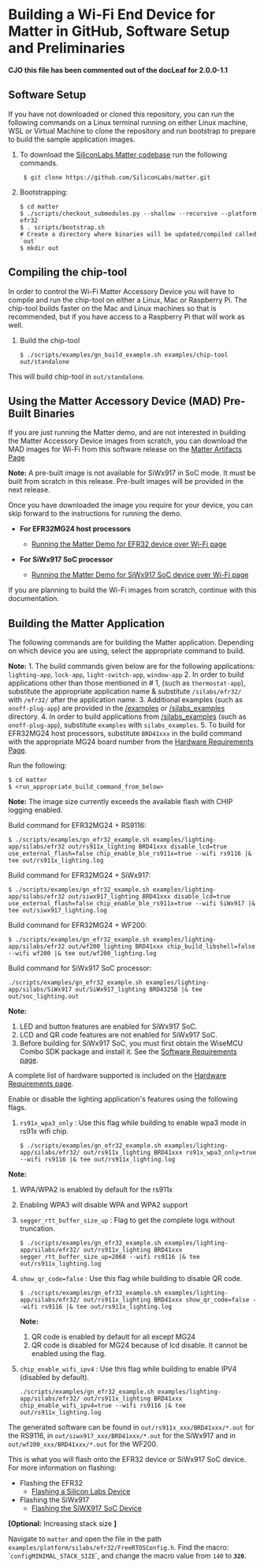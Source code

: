 # Building a Wi-Fi End Device for Matter in GitHub, Software Setup and Preliminaries

**CJO this file has been commented out of the docLeaf for 2.0.0-1.1**

## Software Setup

If you have not downloaded or cloned this repository, you can run the following
commands on a Linux terminal running on either Linux machine, WSL or Virtual
Machine to clone the repository and run bootstrap to prepare to build the sample
application images.

1. To download the [SiliconLabs Matter codebase](https://github.com/SiliconLabs/matter.git) run the following commands.

    ```shell
     $ git clone https://github.com/SiliconLabs/matter.git
    ```

2. Bootstrapping:

    ```shell
    $ cd matter
    $ ./scripts/checkout_submodules.py --shallow --recursive --platform efr32
    $ . scripts/bootstrap.sh
    # Create a directory where binaries will be updated/compiled called `out`
    $ mkdir out
    ```

## Compiling the chip-tool

In order to control the Wi-Fi Matter Accessory Device you will have to compile
and run the chip-tool on either a Linux, Mac or Raspberry Pi. The chip-tool builds
faster on the Mac and Linux machines so that is recommended, but if you have
access to a Raspberry Pi that will work as well.

1. Build the chip-tool

    ```shell
    $ ./scripts/examples/gn_build_example.sh examples/chip-tool out/standalone
    ```

This will build chip-tool in `out/standalone`.

## Using the Matter Accessory Device (MAD) Pre-Built Binaries

If you are just running the Matter demo, and are not interested in building the
Matter Accessory Device images from scratch, you can download the MAD images for
Wi-Fi from this software release on the
[Matter Artifacts Page](/matter/<docspace-docleaf-version>/matter-prerequisites/matter-artifacts)

**Note:** A pre-built image is not available for SiWx917 in SoC mode. It must be built from scratch in this release.
Pre-built images will be provided in the next release.

Once you have downloaded the image you require for your device, you can skip
forward to the instructions for running the demo.

  - **For EFR32MG24 host processors**

    - [Running the Matter Demo for EFR32 device over Wi-Fi page](./run-demo.md)

  - **For SiWx917 SoC processor**

    - [Running the Matter Demo for SiWx917 SoC device over Wi-Fi page](./run-demo-siwx917-soc.md)

If you are planning to build the Wi-Fi images from scratch, 
continue with this documentation.

## Building the Matter Application

The following commands are for building the Matter application. Depending on which device
you are using, select the appropriate command to build.

**Note:**
    1. The build commands given below are for the following applications: `lighting-app`, `lock-app`, `light-switch-app`, `window-app`
    2. In order to build applications other than those mentioned in # 1, (such as `thermostat-app`), substitute the appropriate application name & 
substitute `/silabs/efr32/` with `/efr32/` after the application name.
    3. Additional examples (such as `onoff-plug-app`) are provided in the [/examples](../../../examples/) or [/silabs_examples](../../../silabs_examples/) directory.
    4. In order to build applications from [/silabs_examples](../../../silabs_examples/) (such as `onoff-plug-app`), substitute `examples` with `silabs_examples`.
    5. To build for EFR32MG24 host processors, substitute `BRD41xxx` in the build command with the appropriate MG24 board number
from the [Hardware Requirements Page](/matter/<docspace-docleaf-version>/matter-prerequisites/hardware-requirements).

Run the following:

```shell
$ cd matter
$ <run_appropriate_build_command_from_below>
```

**Note:** The image size currently exceeds the available flash with CHIP logging enabled.

Build command for EFR32MG24 + RS9116:

```shell
$ ./scripts/examples/gn_efr32_example.sh examples/lighting-app/silabs/efr32 out/rs911x_lighting BRD41xxx disable_lcd=true use_external_flash=false chip_enable_ble_rs911x=true --wifi rs9116 |& tee out/rs911x_lighting.log
```

Build command for EFR32MG24 + SiWx917:

```shell
$ ./scripts/examples/gn_efr32_example.sh examples/lighting-app/silabs/efr32 out/siwx917_lighting BRD41xxx disable_lcd=true use_external_flash=false chip_enable_ble_rs911x=true --wifi SiWx917 |& tee out/siwx917_lighting.log
```

Build command for EFR32MG24 + WF200:

```shell
$ ./scripts/examples/gn_efr32_example.sh examples/lighting-app/silabs/efr32 out/wf200_lighting BRD41xxx chip_build_libshell=false --wifi wf200 |& tee out/wf200_lighting.log
```

Build command for SiWx917 SoC processor:

```shell
./scripts/examples/gn_efr32_example.sh examples/lighting-app/silabs/SiWx917 out/SiWx917_lighting BRD4325B |& tee out/soc_lighting.out
```
  
**Note:**
1. LED and button features are enabled for SiWx917 SoC.
2. LCD and QR code features are not enabled for SiWx917 SoC.
3. Before building for SiWx917 SoC, you must first obtain the WiseMCU Combo SDK package and install it. See the [Software Requirements page](/matter/<docspace-docleaf-version>/matter-prerequisites/software-requirements).

A complete list of hardware supported is included on the [Hardware Requirements page](/matter/<docspace-docleaf-version>/matter-prerequisites/hardware-requirements).

Enable or disable the lighting application's features using the following flags.

1.  `rs91x_wpa3_only` : Use this flag while building to enable wpa3 mode in rs91x wifi chip.

    ```shell
    $ ./scripts/examples/gn_efr32_example.sh examples/lighting-app/silabs/efr32/ out/rs911x_lighting BRD41xxx rs91x_wpa3_only=true --wifi rs9116 |& tee out/rs911x_lighting.log
    ```

**Note:** 
1. WPA/WPA2 is enabled by default for the rs911x
2. Enabling WPA3 will disable WPA and WPA2 support

2.  `segger_rtt_buffer_size_up` : Flag to get the complete logs without truncation.

    ```shell
    $ ./scripts/examples/gn_efr32_example.sh examples/lighting-app/silabs/efr32/ out/rs911x_lighting BRD41xxx segger_rtt_buffer_size_up=2068 --wifi rs9116 |& tee out/rs911x_lighting.log
    ```
3.  `show_qr_code=false` : Use this flag while building to disable QR code.

    ```shell
    $ ./scripts/examples/gn_efr32_example.sh examples/lighting-app/silabs/efr32/ out/rs911x_lighting BRD41xxx show_qr_code=false --wifi rs9116 |& tee out/rs911x_lighting.log
    ```
    **Note:**
    1. QR code is enabled by default for all except MG24
    2. QR code is disabled for MG24 because of lcd disable. It cannot be enabled using the flag.

4. `chip_enable_wifi_ipv4` : Use this flag while building to enable IPV4 (disabled by default).

    ```shell
    ./scripts/examples/gn_efr32_example.sh examples/lighting-app/silabs/efr32/ out/rs911x_lighting BRD41xxx chip_enable_wifi_ipv4=true --wifi rs9116 |& tee out/rs911x_lighting.log
    ```

The generated software can be found in
`out/rs911x_xxx/BRD41xxx/*.out` for the RS9116, in `out/siwx917_xxx/BRD41xxx/*.out`  for the
SiWx917 and in `out/wf200_xxx/BRD41xxx/*.out` for the WF200.

This is what you will flash onto the EFR32 device or SiWx917 SoC device. For more information on flashing:

- Flashing the EFR32
  - [Flashing a Silicon Labs Device](/matter/<docspace-docleaf-version>/matter-references)
- Flashing the SiWx917
  - [Flashing the SiWX917 SoC Device](/matter/<docspace-docleaf-version>/matter-references)

**[Optional:** Increasing stack size **]** 

Navigate to
`matter` and open the file in the path
`examples/platform/silabs/efr32/FreeRTOSConfig.h`. Find the macro:
\``configMINIMAL_STACK_SIZE`\`, and change the macro value from `140` to
 **`320`**.
